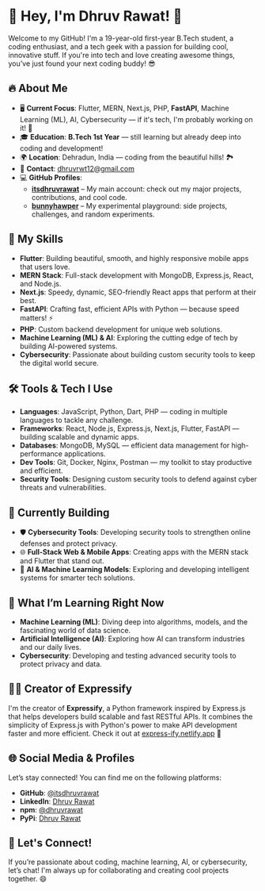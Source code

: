 # 🚀 Hey, I'm Dhruv Rawat! 👋

Welcome to my GitHub! I'm a 19-year-old first-year B.Tech student, a coding enthusiast, and a tech geek with a passion for building cool, innovative stuff. If you're into tech and love creating awesome things, you’ve just found your next coding buddy! 😎

## 🔥 About Me

- 🖥️ **Current Focus**: Flutter, MERN, Next.js, PHP, **FastAPI**, Machine Learning (ML), AI, Cybersecurity — if it's tech, I'm probably working on it! 🚀  
- 🎓 **Education**: **B.Tech 1st Year** — still learning but already deep into coding and development!  
- 🌍 **Location**: Dehradun, India — coding from the beautiful hills! 🏞️  
- 📧 **Contact**: [dhruvrwt12@gmail.com](mailto:dhruvrwt12@gmail.com)  
- 💻 **GitHub Profiles**:  
  - [**itsdhruvrawat**](https://github.com/itsdhruvrawat) – My main account: check out my major projects, contributions, and cool code.  
  - [**bunnyhawper**](https://github.com/bunnyhawper) – My experimental playground: side projects, challenges, and random experiments.

## 🚀 My Skills

- **Flutter**: Building beautiful, smooth, and highly responsive mobile apps that users love.  
- **MERN Stack**: Full-stack development with MongoDB, Express.js, React, and Node.js.  
- **Next.js**: Speedy, dynamic, SEO-friendly React apps that perform at their best.  
- **FastAPI**: Crafting fast, efficient APIs with Python — because speed matters! ⚡  
- **PHP**: Custom backend development for unique web solutions.  
- **Machine Learning (ML) & AI**: Exploring the cutting edge of tech by building AI-powered systems.  
- **Cybersecurity**: Passionate about building custom security tools to keep the digital world secure.

## 🛠️ Tools & Tech I Use

- **Languages**: JavaScript, Python, Dart, PHP — coding in multiple languages to tackle any challenge.  
- **Frameworks**: React, Node.js, Express.js, Next.js, Flutter, FastAPI — building scalable and dynamic apps.  
- **Databases**: MongoDB, MySQL — efficient data management for high-performance applications.  
- **Dev Tools**: Git, Docker, Nginx, Postman — my toolkit to stay productive and efficient.  
- **Security Tools**: Designing custom security tools to defend against cyber threats and vulnerabilities.

## 🎯 Currently Building

- 🛡️ **Cybersecurity Tools**: Developing security tools to strengthen online defenses and protect privacy.  
- 🌐 **Full-Stack Web & Mobile Apps**: Creating apps with the MERN stack and Flutter that stand out.  
- 🤖 **AI & Machine Learning Models**: Exploring and developing intelligent systems for smarter tech solutions.

## 🌱 What I’m Learning Right Now

- **Machine Learning (ML)**: Diving deep into algorithms, models, and the fascinating world of data science.  
- **Artificial Intelligence (AI)**: Exploring how AI can transform industries and our daily lives.  
- **Cybersecurity**: Developing and testing advanced security tools to protect privacy and data.

## 👨‍💻 Creator of **Expressify**

I'm the creator of **Expressify**, a Python framework inspired by Express.js that helps developers build scalable and fast RESTful APIs. It combines the simplicity of Express.js with Python's power to make API development faster and more efficient. Check it out at [express-ify.netlify.app](http://express-ify.netlify.app) 🌟

## 🌐 Social Media & Profiles

Let’s stay connected! You can find me on the following platforms:  
- **GitHub**: [@itsdhruvrawat](https://github.com/itsdhruvrawat)  
- **LinkedIn**: [Dhruv Rawat](https://www.linkedin.com/in/dhruv-rawat-3a43b92b8/)  
- **npm**: [@dhruvrawat](https://www.npmjs.com/~dhruv-rawat)  
- **PyPi**: [Dhruv Rawat](https://pypi.org/user/dhruvrawat/)  

## 💬 Let's Connect!

If you’re passionate about coding, machine learning, AI, or cybersecurity, let’s chat! I'm always up for collaborating and creating cool projects together. 😄
